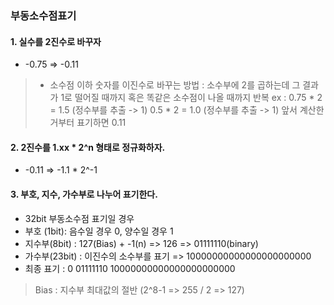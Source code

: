 ### 부동소수점표기

#### 1. 실수를 2진수로 바꾸자

- -0.75 => -0.11

> - 소수점 이하 숫자를 이진수로 바꾸는 방법
> : 소수부에 2를 곱하는데 그 결과가  1로 떨어질 때까지 혹은 똑같은 소수점이 나올 때까지 반복
> ex : 0.75 * 2 = 1.5 (정수부를 추출 -> 1)
> 0.5 * 2 = 1.0 (정수부를 추출 -> 1)
> 앞서 계산한거부터 표기하면 0.11

#### 2. 2진수를 1.xx * 2^n 형태로 정규화하자.

- -0.11 => -1.1 * 2^-1

#### 3. 부호, 지수, 가수부로 나누어 표기한다.

- 32bit 부동소수점 표기일 경우
- 부호 (1bit): 음수일 경우 0, 양수일 경우 1
- 지수부(8bit) : 127(Bias) + -1(n) => 126 => 01111110(binary)
- 가수부(23bit) : 이진수의 소수부를 표기 => 10000000000000000000000
- 최종 표기 : 0 01111110 10000000000000000000000

> Bias : 지수부 최대값의 절반 (2^8-1 => 255 / 2 => 127)
